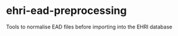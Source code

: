 ehri-ead-preprocessing
======================

Tools to normalise EAD files before importing into the EHRI database
